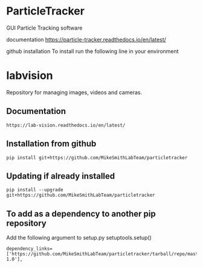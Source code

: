 # ParticleTracker

GUI Particle Tracking software

documentation
https://particle-tracker.readthedocs.io/en/latest/

github installation
To install run the following line in your environment

# labvision
Repository for managing images, videos and cameras. 

## Documentation 
    https://lab-vision.readthedocs.io/en/latest/

## Installation from github
    pip install git+https://github.com/MikeSmithLabTeam/particletracker
    
## Updating if already installed
    pip install --upgrade git+https://github.com/MikeSmithLabTeam/particletracker
    
## To add as a dependency to another pip repository
Add the following argument to setup.py setuptools.setup()

    dependency_links=['https://github.com/MikeSmithLabTeam/particletracker/tarball/repo/master#egg=package-1.0'],
